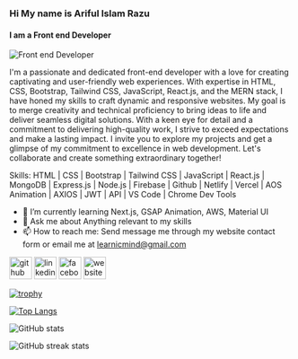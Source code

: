 ### Hi My name is Ariful Islam Razu
#### I am a Front end Developer
![Front end Developer](https://i.ibb.co/C1kJGz9/Github-cover-for-Razu.png)

I'm a passionate and dedicated front-end developer with a love for creating captivating and user-friendly web experiences. With expertise in HTML, CSS, Bootstrap, Tailwind CSS, JavaScript, React.js, and the MERN stack, I have honed my skills to craft dynamic and responsive websites. My goal is to merge creativity and technical proficiency to bring ideas to life and deliver seamless digital solutions. With a keen eye for detail and a commitment to delivering high-quality work, I strive to exceed expectations and make a lasting impact. I invite you to explore my projects and get a glimpse of my commitment to excellence in web development. Let's collaborate and create something extraordinary together!

Skills: HTML | CSS | Bootstrap | Tailwind CSS | JavaScript | React.js | MongoDB | Express.js | Node.js | Firebase | Github | Netlify | Vercel | AOS Animation | AXIOS | JWT | API | VS Code | Chrome Dev Tools

- 🌱 I’m currently learning Next.js, GSAP Animation, AWS, Material UI 
- 💬 Ask me about Anything relevant to my skills 
- 📫 How to reach me: Send message me through my website contact form or email me at learnicmind@gmail.com 


[<img src='https://cdn.jsdelivr.net/npm/simple-icons@3.0.1/icons/github.svg' alt='github' height='40'>](https://github.com/learnicmind)  [<img src='https://cdn.jsdelivr.net/npm/simple-icons@3.0.1/icons/linkedin.svg' alt='linkedin' height='40'>](https://www.linkedin.com/in/https://www.linkedin.com/in/ariful-islam-razu//)  [<img src='https://cdn.jsdelivr.net/npm/simple-icons@3.0.1/icons/facebook.svg' alt='facebook' height='40'>](https://www.facebook.com/https://www.facebook.com/ariful.islam5566/)  [<img src='https://cdn.jsdelivr.net/npm/simple-icons@3.0.1/icons/icloud.svg' alt='website' height='40'>](https://my-portfolio-3a9e2.web.app/)  

[![trophy](https://github-profile-trophy.vercel.app/?username=learnicmind)](https://github.com/ryo-ma/github-profile-trophy)

[![Top Langs](https://github-readme-stats.vercel.app/api/top-langs/?username=learnicmind)](https://github.com/anuraghazra/github-readme-stats)

![GitHub stats](https://github-readme-stats.vercel.app/api?username=learnicmind&show_icons=true)  

![GitHub streak stats](https://streak-stats.demolab.com/?user=learnicmind)  



